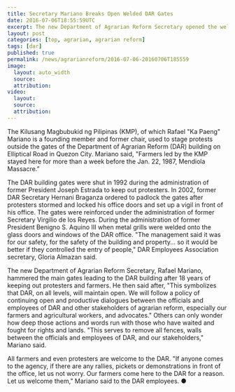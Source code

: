 ```yaml
---
title: Secretary Mariano Breaks Open Welded DAR Gates
date: 2016-07-06T18:55:59UTC
excerpt: The new Department of Agrarian Reform Secretary opened the welded and chained gates of the DAR building which has been closed for 18 years to communicate the intent of the new administration and welcome farmers and protesters.
layout: post
categories: [top, agrarian, agrarian reform]
tags: [dar]
published: true
permalink: /news/agrarianreform/2016-07-06-20160706T185559
image:
  layout: auto_width
  source: 
  attribution: 
video:
  layout:
  source: 
  attribution: 
---
```


The Kilusang Magbubukid ng Pilipinas (KMP), of which Rafael "Ka Paeng" Mariano is a founding member and former chair, used to stage protests outside the gates of the Department of Agrarian Reform (DAR) building on Elliptical Road in Quezon City.
Mariano said, "Farmers led by the KMP stayed here for more than a week before the Jan. 22, 1987, Mendiola Massacre.”

The DAR building gates were shut in 1992 during the administration of former President Joseph Estrada to keep out protesters.
In 2002, former DAR Secretary Hernani Braganza ordered to padlock the gates after protesters stormed and locked his office doors and set up a vigil in front of his office.
The gates were reinforced under the administration of former Secretary Virgilio de los Reyes.
During the administration of former President Benigno S. Aquino III when metal grills were welded onto the glass doors and windows of the DAR office.
"The management said it was for our safety, for the safety of the building and property... so it would be better if they controlled the entry of people," DAR Employees Association secretary, Gloria Almazan said.

The new Department of Agrarian Reform Secretary, Rafael Mariano, hammered the main gates leading to the DAR building after 18 years of keeping out protesters and farmers.
He then said after, "This symbolizes that DAR, on all levels, will maintain open. We will follow a policy of continuing open and productive dialogues between the officials and employees of DAR and other stakeholders of agrarian reform, especially our farmers and agricultural workers, and advocates."
Others can only wonder how deep those actions and words run with those who have waited and fought for rights and lands.
"This serves to remove all fences, walls between the officials and employees of DAR, and our stakeholders," Mariano said.

All farmers and even protesters are welcome to the DAR.
"If anyone comes to the agency, if there are any rallies, pickets or demonstrations in front of the office, let us not worry. Our farmers come here to the DAR for a reason. Let us welcome them," Mariano said to the DAR employees.
&#x25cf;

